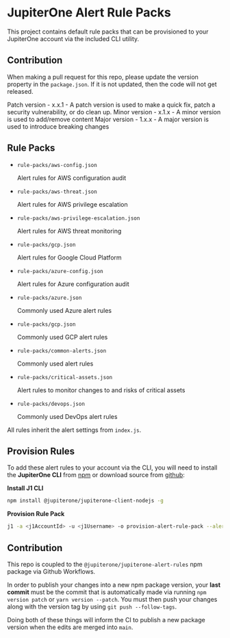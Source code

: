 # JupiterOne Alert Rule Packs

This project contains default rule packs that can be provisioned to your
JupiterOne account via the included CLI utility.

## Contribution

When making a pull request for this repo, please update the version property in the `package.json`.
If it is not updated, then the code will not get released.

Patch version - x.x.1 - A patch version is used to make a quick fix, patch a security vulnerability, or do clean up.
Minor version - x.1.x - A minor version is used to add/remove content
Major version - 1.x.x - A major version is used to introduce breaking changes

## Rule Packs

- `rule-packs/aws-config.json`

  Alert rules for AWS configuration audit

- `rule-packs/aws-threat.json`

  Alert rules for AWS privilege escalation

- `rule-packs/aws-privilege-escalation.json`

  Alert rules for AWS threat monitoring

- `rule-packs/gcp.json`

  Alert rules for Google Cloud Platform

- `rule-packs/azure-config.json`

  Alert rules for Azure configuration audit

- `rule-packs/azure.json`

  Commonly used Azure alert rules

- `rule-packs/gcp.json`

  Commonly used GCP alert rules

- `rule-packs/common-alerts.json`

  Commonly used alert rules

- `rule-packs/critical-assets.json`

  Alert rules to monitor changes to and risks of critical assets

- `rule-packs/devops.json`

  Commonly used DevOps alert rules

All rules inherit the alert settings from `index.js`.

## Provision Rules

To add these alert rules to your account via the CLI, you will need to install
the **JupiterOne CLI** from [npm][1] or download source from [github][2]:

**Install J1 CLI**

```bash
npm install @jupiterone/jupiterone-client-nodejs -g
```

**Provision Rule Pack**

```bash
j1 -a <j1AccountId> -u <j1Username> -o provision-alert-rule-pack --alert -f aws-config
```

[1]: https://www.npmjs.com/package/@jupiterone/jupiterone-client-nodejs
[2]: https://github.com/JupiterOne/jupiterone-client-nodejs

## Contribution

This repo is coupled to the `@jupiterone/jupiterone-alert-rules` npm package via Github Workflows.

In order to publish your changes into a new npm package version, your **last commit** must be the
commit that is automatically made via running `npm version patch` or `yarn version --patch`. You
must then push your changes along with the version tag by using `git push --follow-tags`.

Doing both of these things will inform the CI to publish a new package version when the edits are
merged into `main`.
